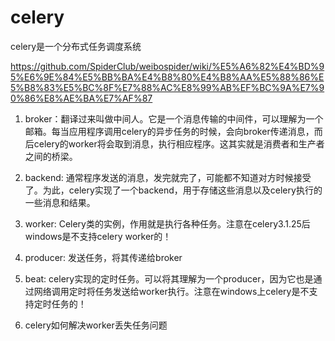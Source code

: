 # celery
celery是一个分布式任务调度系统

https://github.com/SpiderClub/weibospider/wiki/%E5%A6%82%E4%BD%95%E6%9E%84%E5%BB%BA%E4%B8%80%E4%B8%AA%E5%88%86%E5%B8%83%E5%BC%8F%E7%88%AC%E8%99%AB%EF%BC%9A%E7%90%86%E8%AE%BA%E7%AF%87

1. broker：翻译过来叫做中间人。它是一个消息传输的中间件，可以理解为一个邮箱。每当应用程序调用celery的异步任务的时候，会向broker传递消息，而后celery的worker将会取到消息，执行相应程序。这其实就是消费者和生产者之间的桥梁。
2. backend: 通常程序发送的消息，发完就完了，可能都不知道对方时候接受了。为此，celery实现了一个backend，用于存储这些消息以及celery执行的一些消息和结果。
3. worker: Celery类的实例，作用就是执行各种任务。注意在celery3.1.25后windows是不支持celery worker的！
4. producer: 发送任务，将其传递给broker
5. beat: celery实现的定时任务。可以将其理解为一个producer，因为它也是通过网络调用定时将任务发送给worker执行。注意在windows上celery是不支持定时任务的！


1. celery如何解决worker丢失任务问题

